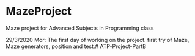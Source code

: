 # MazeProject
Maze project for Advanced Subjects in Programming class

29/3/2020 Mor: The first day of working on the project. first try of Maze, Maze generators, position and test.# ATP-Project-PartB
